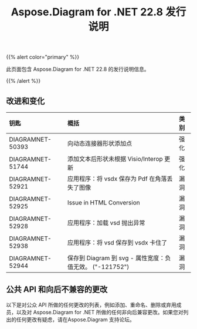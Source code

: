﻿---
title: Aspose.Diagram for .NET 22.8 发行说明
type: docs
weight: 20
url: /zh/net/aspose-diagram-for-net-22-8-release-notes/
---
{{% alert color="primary" %}} 

此页面包含 Aspose.Diagram for .NET 22.8 的发行说明信息。

{{% /alert %}} 
## **改进和变化**

|**钥匙**|**概括**|**类别**|
|:- |:- |:- |
|DIAGRAMNET-50393|向动态连接器形状添加点|强化|
|DIAGRAMNET-51744|添加文本后形状未根据 Visio/Interop 更新|强化|
|DIAGRAMNET-52921|应用程序：将 vsdx 保存为 Pdf 在角落丢失了图像|漏洞|
|DIAGRAMNET-52925|Issue in HTML Conversion|漏洞|
|DIAGRAMNET-52928|应用程序：加载 vsd 抛出异常|漏洞|
|DIAGRAMNET-52938|应用程序：将 vsd 保存到 vsdx 卡住了|漏洞|
|DIAGRAMNET-52944|保存到 Diagram 到 svg - 属性宽度：负值无效。 ("-121752")|漏洞|

## **公共 API 和向后不兼容的更改**
以下是对公众 API 所做的任何更改的列表，例如添加、重命名、删除或弃用成员，以及对 Aspose.Diagram for .NET 所做的任何非向后兼容更改。如果您对列出的任何更改有疑虑，请在Aspose.Diagram 支持论坛。